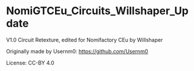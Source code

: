 # NomiGTCEu_Circuits_Willshaper_Update
V1.0 Circuit Retexture, edited for Nomifactory CEu by Willshaper

Originally made by Usernm0: https://github.com/Usernm0

License: CC-BY 4.0
